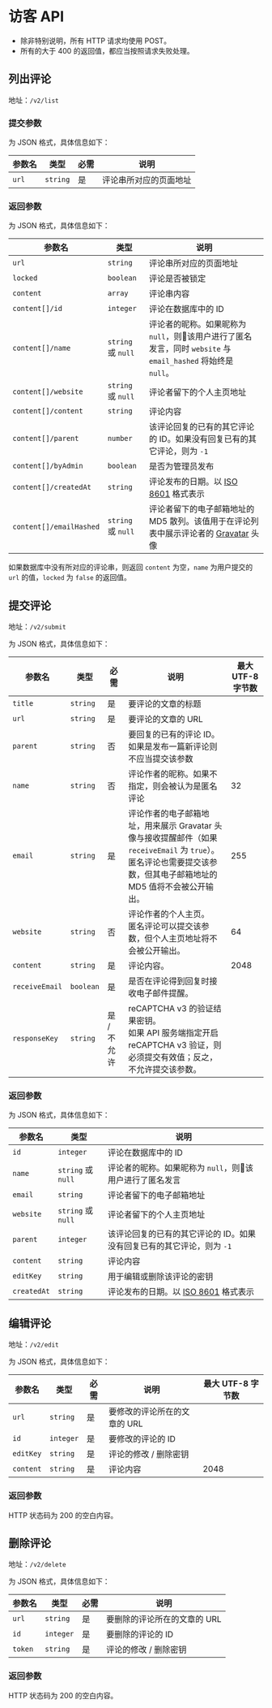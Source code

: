 # 访客 API

* 除非特别说明，所有 HTTP 请求均使用 POST。
* 所有的大于 400 的返回值，都应当按照请求失败处理。

## 列出评论

地址：`/v2/list`

### 提交参数

为 JSON 格式，具体信息如下：

| 参数名 | 类型 | 必需 | 说明 |
| - | - | - | - |
| `url` | `string` | 是 | 评论串所对应的页面地址 |

### 返回参数

为 JSON 格式，具体信息如下：

| 参数名 | 类型 | 说明 |
| - | - | - |
| `url` | `string` | 评论串所对应的页面地址 |
| `locked` | `boolean` | 评论是否被锁定 |
| `content` | `array` | 评论串内容 |
| `content[]/id` | `integer` | 评论在数据库中的 ID |
| `content[]/name` | `string` 或 `null` | 评论者的昵称。如果昵称为 `null`，则该用户进行了匿名发言，同时 `website` 与 `email_hashed` 将始终是 `null`。 |
| `content[]/website` | `string` 或 `null` | 评论者留下的个人主页地址 |
| `content[]/content` | `string` | 评论内容 |
| `content[]/parent` | `number` | 该评论回复的已有的其它评论的 ID。如果没有回复已有的其它评论，则为 `-1` |
| `content[]/byAdmin` | `boolean` | 是否为管理员发布 |
| `content[]/createdAt` | `string` | 评论发布的日期。以 [ISO 8601](https://en.wikipedia.org/wiki/ISO_8601) 格式表示 |
| `content[]/emailHashed` | `string` 或 `null` | 评论者留下的电子邮箱地址的 MD5 散列。该值用于在评论列表中展示评论者的 [Gravatar](https://gravatar.com/) 头像 |

如果数据库中没有所对应的评论串，则返回 `content` 为空，`name` 为用户提交的 `url` 的值，`locked` 为 `false` 的返回值。

## 提交评论

地址：`/v2/submit`

为 JSON 格式，具体信息如下：

| 参数名 | 类型 | 必需 | 说明 | 最大 UTF-8 字节数 |
| - | - | - | - | - |
| `title` | `string` | 是 | 要评论的文章的标题 | |
| `url` | `string` | 是 | 要评论的文章的 URL | |
| `parent` | `string` | 否 | 要回复的已有的评论 ID。如果是发布一篇新评论则不应当提交该参数 | |
| `name` | `string` | 否 | 评论作者的昵称。如果不指定，则会被认为是匿名评论 | 32 |
| `email` | `string` | 是 | 评论作者的电子邮箱地址，用来展示 Gravatar 头像与接收提醒邮件（如果 `receiveEmail` 为 `true`）。<br>匿名评论也需要提交该参数，但其电子邮箱地址的 MD5 值将不会被公开输出。 | 255 |
| `website` | `string` | 否 | 评论作者的个人主页。<br>匿名评论可以提交该参数，但个人主页地址将不会被公开输出。 | 64 |
| `content` | `string` | 是 | 评论内容。 | 2048 |
| `receiveEmail` | `boolean` | 是 | 是否在评论得到回复时接收电子邮件提醒。 | |
| `responseKey` | `string` | 是 / 不允许 | reCAPTCHA v3 的验证结果密钥。<br>如果 API 服务端指定开启 reCAPTCHA v3 验证，则必须提交有效值；反之，不允许提交该参数。 | |

### 返回参数

为 JSON 格式，具体信息如下：

| 参数名 | 类型 | 说明 |
| - | - | - |
| `id` |  `integer` | 评论在数据库中的 ID |
| `name` |  `string` 或 `null` | 评论者的昵称。如果昵称为 `null`，则该用户进行了匿名发言 |
| `email` |  `string` | 评论者留下的电子邮箱地址 |
| `website` |  `string` 或 `null` | 评论者留下的个人主页地址 |
| `parent` |  `integer` | 该评论回复的已有的其它评论的 ID。如果没有回复已有的其它评论，则为 `-1` |
| `content` |  `string` | 评论内容 |
| `editKey` |  `string` | 用于编辑或删除该评论的密钥 |
| `createdAt` |  `string` | 评论发布的日期。以 [ISO 8601](https://en.wikipedia.org/wiki/ISO_8601) 格式表示 |

## 编辑评论

地址：`/v2/edit`

为 JSON 格式，具体信息如下：

| 参数名 | 类型 | 必需 | 说明 | 最大 UTF-8 字节数 |
| - | - | - | - | - |
| `url` | `string` | 是 | 要修改的评论所在的文章的 URL | |
| `id` | `integer` | 是 | 要修改的评论的 ID | |
| `editKey` | `string` | 是 | 评论的修改 / 删除密钥 | |
| `content` | `string` | 是 | 评论内容 | 2048 |

### 返回参数

HTTP 状态码为 200 的空白内容。

## 删除评论

地址：`/v2/delete`

为 JSON 格式，具体信息如下：

| 参数名 | 类型 | 必需 | 说明 |
| - | - | - | - |
| `url` | `string` | 是 | 要删除的评论所在的文章的 URL |
| `id` | `integer` | 是 | 要删除的评论的 ID |
| `token` | `string` | 是 | 评论的修改 / 删除密钥 |

### 返回参数

HTTP 状态码为 200 的空白内容。